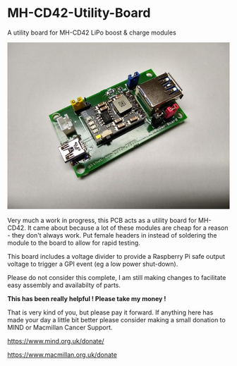 # MH-CD42-Utility-Board
A utility board for MH-CD42 LiPo boost &amp; charge modules

![PCB examples](https://github.com/GOTO-GOSUB/MH-CD42-Utility-Board/blob/21966ed0e30118d6ea344de2cdef770c52e23b9a/Images/MH-CD42%20Utility%20Board.jpg)

Very much a work in progress, this PCB acts as a utility board for MH-CD42.
It came about because a lot of these modules are cheap for a reason - they don't always work.
Put female headers in instead of soldering the module to the board to allow for rapid testing.

This board includes a voltage divider to provide a Raspberry Pi safe output voltage to trigger a GPI event (eg a low power shut-down).

Please do not consider this complete, I am still making changes to facilitate easy assembly and availabilty of parts.

**This has been really helpful ! Please take my money !**

That is very kind of you, but please pay it forward. If anything here has made your day a little bit better please consider making a small donation to MIND or Macmillan Cancer Support.

https://www.mind.org.uk/donate/

https://www.macmillan.org.uk/donate
